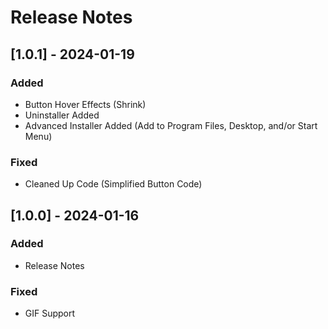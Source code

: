 # Release Notes

## [1.0.1] - 2024-01-19
### Added
- Button Hover Effects (Shrink)
- Uninstaller Added
- Advanced Installer Added (Add to Program Files, Desktop, and/or Start Menu)

### Fixed
- Cleaned Up Code (Simplified Button Code)

## [1.0.0] - 2024-01-16
### Added
- Release Notes
### Fixed
- GIF Support
